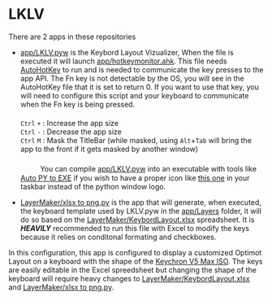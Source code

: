 # LKLV

There are 2 apps in these repositories
 - [app/LKLV.pyw](https://github.com/elfi-ox/LKLV/blob/main/app/LKLV.pyw) is the Keybord Layout Vizualizer, When the file is executed it will launch [app/hotkeymonitor.ahk](https://github.com/elfi-ox/LKLV/blob/main/app/hotkeymonitor.ahk). This file needs [AutoHotKey](https://www.autohotkey.com) to run and is needed to communicate the key presses to the app API. The Fn key is not detectable by the OS, you will see in the AutoHotKey file that it is set to return 0. If you want to use that key, you will need to configure this script and your keyboard to communicate when the Fn key is being pressed.
<br>ㅤㅤㅤ 
<br>`Ctrl` `+` : Increase the app size
<br>`Ctrl` `-` : Decrease the app size
<br>`Ctrl` `M` : Mask the TitleBar (while masked, using `Alt`+`Tab` will bring the app to the front if it gets masked by another window)
<br>ㅤㅤㅤ 
<br>ㅤㅤㅤYou can compile [app/LKLV.pyw](https://github.com/elfi-ox/LKLV/blob/main/app/LKLV.pyw) into an executable with tools like [Auto PY to EXE](https://pypi.org/project/auto-py-to-exe/) if you wish to have a proper icon like [this one](https://github.com/elfi-ox/LKLV/blob/main/app/icon.ico) in your taskbar instead of the python window logo.

- [LayerMaker/xlsx to png.py](https://github.com/elfi-ox/LKLV/blob/main/LayerMaker/xlsx%20to%20png.py) is the app that will generate, when executed, the keyboard template used by LKLV.pyw in the [app/Layers](https://github.com/elfi-ox/LKLV/tree/main/app/Layers) folder, it will do so based on the [LayerMaker/KeybordLayout.xlsx](https://github.com/elfi-ox/LKLV/blob/main/LayerMaker/KeybordLayout.xlsx) spreadsheet. It is ***HEAVILY*** recommended to run this file with Excel to modify the keys because it relies on conditonal formating and checkboxes.

In this configuration, this app is configured to display a customized Optimot Layout on a keyboard with the shape of the [Keychron V5 Max ISO](https://www.keychron.com/products/keychron-v5-max-qmk-via-wireless-custom-mechanical-keyboard-iso-layout-collection?variant=41125308530777). The keys are easily editable in the Excel spreedsheet but changing the shape of the keyboard will require heavy changes to [LayerMaker/KeybordLayout.xlsx](https://github.com/elfi-ox/LKLV/blob/main/LayerMaker/KeybordLayout.xlsx) and [LayerMaker/xlsx to png.py](https://github.com/elfi-ox/LKLV/blob/main/LayerMaker/xlsx%20to%20png.py).
